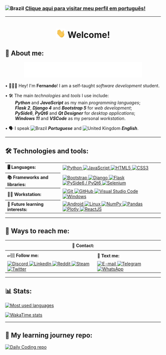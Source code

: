 ### <img src="https://cdn-icons-png.flaticon.com/512/197/197386.png" width="15" height="15" alt="Brazil" /> [Clique aqui para visitar meu perfil em português!](README-pt.md)

<hr>

<h1 align="center"> <img src="hello.gif" height="30" alt="Hello!"> Welcome!</h1>

<h2 align="left">👤 About me:</h2>

<p align="center">
  <img src="https://github.com/fernandoaafonseca/fernandoaafonseca/blob/main/description.svg" height="50" alt="My skills description">
</p>

<p>
  • 👨🏻‍💻 Hey! I'm <b>Fernando</b>! I am a self-taught <i>software development</i> student.
</p>

<p>
  • 🛠️ The main <i>technologies</i> and <i>tools</i> I use include:
  <br>
  &emsp;&emsp;
  <b><i>Python</i></b> and <b><i>JavaScript</i></b> as my main <i>programming languages</i>;
  <br>
  &emsp;&emsp;
  <b><i>Flask 2</i></b>, <b><i>Django 4</i></b> and <b><i>Bootstrap 5</i></b> for <i>web development</i>; 
  <br>
  &emsp;&emsp;
  <b><i>PySide6</i></b>, <b><i>PyQt6</i></b> and <b><i>Qt Designer</i></b> for <i>desktop applications</i>;
  <br>
  &emsp;&emsp;
  <b><i>Windows 11</i></b> and <b><i>VSCode</i></b> as my personal <i>workstation</i>. 
</p>

<p>
  • 🗣 I speak <img src="https://cdn-icons-png.flaticon.com/512/197/197386.png" width="15" height="15" alt="Brazil" /> <b><i>Portuguese</i></b> and <img src="https://cdn-icons-png.flaticon.com/512/323/323329.png" width="15" height="15" alt="United Kingdom" /> <b><i>English</i></b>.
</p>

<hr>

<h2 align="left">🛠 Technologies and tools:</h2>
<table>
  <tr>
    <th align="left" height="25" rowspan="2">🖥️ Languages:
    </th>
  </tr>

  <td>
    <a href="https://www.python.org" target="_blank"> <img src="https://img.shields.io/badge/Python-282C34?logo=python&logoColor=4584b6" alt="Python" height="25" /> </a>
    <a href="https://developer.mozilla.org/en-US/docs/Web/JavaScript/" target="_blank"> <img src="https://img.shields.io/badge/JavaScript-282C34?logo=javascript&logoColor=f7df1e" alt="JavaScript" height="25" /> </a>
    <a href="https://www.w3schools.com/html/" target="_blank"> <img src="https://img.shields.io/badge/HTML5-282C34?logo=html5&logoColor=E34F26" alt="HTML5" height="25" /> </a>
    <a href="https://developer.mozilla.org/docs/Web/CSS/" target="_blank"> <img src="https://img.shields.io/badge/CSS3-282C34?logo=css3&logoColor=1572B6" alt="CSS3" height="25" /> </a>
  </td>

  <tr>
    <th align="left" height="25" rowspan="2">📚 Frameworks and libraries:
    </th>
  </tr>

  <td>
    <a href="https://getbootstrap.com/" target="_blank"> <img src="https://img.shields.io/badge/Bootstrap-282C34?logo=bootstrap&logoColor=7952B3" alt="Bootstrap" height="25" /> </a>
    <a href="https://www.djangoproject.com/" target="_blank"> <img src="https://img.shields.io/badge/Django-282C34?logo=django&logoColor=FFFFFF" alt="Django" height="25" /> </a>
    <a href="https://flask.palletsprojects.com/" target="_blank"> <img src="https://img.shields.io/badge/Flask-282C34?logo=flask&logoColor=808080" alt="Flask" height="25" /> </a>
    <a href="https://wiki.qt.io/Qt_for_Python/" target="_blank"> <img src="https://img.shields.io/badge/PySide6 / PyQt6-282C34?logo=qt&logoColor=41CD52" alt="PySide6 / PyQt6" height="25" /> </a>
    <a href="https://www.selenium.dev/" target="_blank"> <img src="https://img.shields.io/badge/Selenium-282C34?logo=selenium&logoColor=43B02A" alt="Selenium" height="25" /> </a>
  </td>

  <tr>
    <th align="left" height="25" rowspan="2"> 👨‍💻 Workstation:
    </th>
  </tr>

  <td>
    <a href="https://git-scm.com/" target="_blank"> <img src="https://img.shields.io/badge/Git-282C34?logo=git&logoColor=F05032" alt="Git" height="25" /> </a>
    <a href="https://github.com/" target="_blank"> <img src="https://img.shields.io/badge/GitHub-282C34?logo=github&logoColor=ffffff" alt="GitHub" height="25" /> </a>
    <a href="https://code.visualstudio.com/" target="_blank"> <img src="https://img.shields.io/badge/VSCode-282C34?logo=visualstudiocode&logoColor=007ACC" alt="Visual Studio Code" height="25" /> </a>
    <a href="https://www.microsoft.com/windows/" target="_blank"> <img src="https://img.shields.io/badge/Windows-282C34?logo=windows&logoColor=0078D6" alt="Windows" height="25" /> </a>
  </td>

  <tr>
    <th align="left" height="25" rowspan="2"> 📝 Future learning interests:
    </th>
  </tr>

  <td>
    <a href="https://www.android.com/" target="_blank"> <img src="https://img.shields.io/badge/Android-282C34?logo=android&logoColor=3DDC84" alt="Android" height="25" /> </a>
    <a href="https://www.].org/" target="_blank"> <img src="https://img.shields.io/badge/Linux-282C34?logo=linux&logoColor=FCC624" alt="Linux" height="25" /> </a>
    <a href="https://numpy.org/" target="_blank"> <img src="https://img.shields.io/badge/NumPy-282C34?logo=numpy&logoColor=4ba9c8" alt="NumPy" height="25" /> </a>
    <a href="https://pandas.pydata.org/" target="_blank"> <img src="https://img.shields.io/badge/Pandas-282C34?logo=pandas&logoColor=ffffff" alt="Pandas" height="25" /> </a>
    <a href="https://plotly.com/" target="_blank"> <img src="https://img.shields.io/badge/Plotly-282C34?logo=plotly&logoColor=3F4F75" alt="Plotly" height="25" /> </a>
    <a href="https://react.dev/" target="_blank"> <img src="https://img.shields.io/badge/ReactJS-282C34?logo=react&logoColor=61DAFB" alt="ReactJS" height="25" /> </a>
  </td>
</table>

<hr>

<h2 align="left">👥 Ways to reach me:</h2>

<table>
  <tr>
    <th align="center" height="25" colspan="2">📲 Contact:
    </th>
  </tr>

  <tr>
    <th align="left" height="25">👉🏼 Follow me:
    </th>
    <th align="left" height="25">💬 Text me:
    </th>
  </tr>
  
  <tr>
    <td valign="top">
      <a href="https://discord.com/users/400446732401508382" target="_blank"> <img src="https://img.shields.io/badge/Discord-282C34?logo=discord&logoColor=E34F26" alt="Discord" height="25" /> </a>
      <a href="https://www.linkedin.com/in/fernandoaafonseca/" target="_blank"> <img src="https://img.shields.io/badge/LinkedIn-282C34?logo=linkedin&logoColor=0A66C2" alt="LinkedIn" height="25" /> </a>
      <a href="https://www.reddit.com/user/cosmofigaro" target="_blank"> <img src="https://img.shields.io/badge/Reddit-282C34?logo=reddit&logoColor=FF4500" alt="Reddit" height="25" /> </a>
      <a href="https://steamcommunity.com/id/cosmofigaro/" target="_blank"> <img src="https://img.shields.io/badge/Steam-282C34?logo=steam&logoColor=ffffff" alt="Steam" height="25" /> </a>
      <a href="https://twitter.com/fernando_aaf" target="_blank"> <img src="https://img.shields.io/badge/Twitter-282C34?logo=twitter&logoColor=1DA1F2" alt="Twitter" height="25" /> </a>
    </td>

  <td valign="top">
    <a href="mailto:fernando.aaf@hotmail.com" target="_blank"> <img src="https://img.shields.io/badge/Email-282C34?logo=maildotru&logoColor=005FF9" alt="E-mail" height="25" /> </a>
    <a href="https://t.me/fernandoaafonseca" target="_blank"> <img src="https://img.shields.io/badge/Telegram-282C34?logo=telegram&logoColor=26A5E4" alt="Telegram" height="25" /> </a>
    <a href="https://wa.me/5531975156089?text=Hey%21" target="_blank"> <img src="https://img.shields.io/badge/WhatsApp-282C34?logo=whatsapp&logoColor=25D366" alt="WhatsApp" height="25" /> </a>
  </td>
</table>

<hr>

<h2 align="left">📊 Stats:</h2>
  <p>
    <a href="https://github.com/fernandoaafonseca?tab=repositories">
      <img src="https://github-readme-stats.vercel.app/api/top-langs?username=fernandoaafonseca&hide_border=true&custom_title=Most%20used%20languages&theme=dracula" alt="Most used languages" />
    </a>
  </p>
  <p>
    <a href="https://wakatime.com/@fernandoaafonseca">
      <img src="https://github-readme-stats.vercel.app/api/wakatime?username=fernandoaafonseca&hide_border=true&custom_title=Wakatime%20stats&hide=other&layout=compact&theme=dracula" alt="WakaTime stats" />
    </a>
  </p>

<hr>

<h2 align="left">📂 My learning journey repo:</h2>
  <a href="https://github.com/fernandoaafonseca/daily-coding">
    <img src="https://github-readme-stats.vercel.app/api/pin/?username=fernandoaafonseca&repo=daily-coding&show_owner=true&hide_border=true&theme=dracula" alt="Daily Coding repo" />
  </a>
